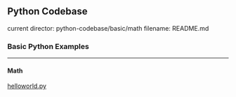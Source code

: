 ## Python Codebase

current director: python-codebase/basic/math
filename: README.md

### Basic Python Examples
----
#### Math

[helloworld.py](helloworld.py)
